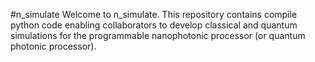 #n_simulate
Welcome to n_simulate. This repository contains compile python code enabling collaborators to develop classical and quantum simulations for the programmable nanophotonic processor (or quantum photonic processor).
